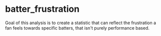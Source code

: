 # batter_frustration
Goal of this analysis is to create a statistic that can reflect the frustration a fan feels towards specific batters, that isn't purely performance based.
